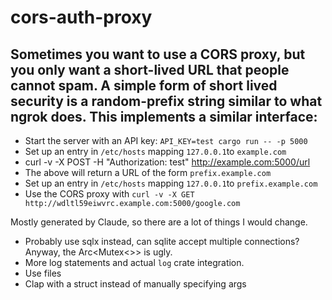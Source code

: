 # cors-auth-proxy

Sometimes you want to use a CORS proxy, but you only want a short-lived URL that people cannot spam. A simple form of short lived security is a random-prefix string similar to what ngrok does. This implements a similar interface:
- 
- Start the server with an API key: `API_KEY=test cargo run -- -p 5000`
- Set up an entry in `/etc/hosts` mapping `127.0.0.1`to `example.com`
- curl -v -X POST -H "Authorization: test" http://example.com:5000/url
- The above will return a URL of the form `prefix.example.com`
- Set up an entry in `/etc/hosts` mapping `127.0.0.1`to `prefix.example.com`
- Use the CORS proxy with `curl -v -X GET http://wdltl59eiwvrc.example.com:5000/google.com`

Mostly generated by Claude, so there are a lot of things I would change.
- Probably use sqlx instead, can sqlite accept multiple connections? Anyway, the Arc<Mutex<>> is ugly.
- More log statements and actual `log` crate integration.
- Use files
- Clap with a struct instead of manually specifying args

